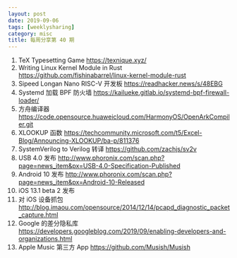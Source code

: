 ```yaml
---
layout: post
date: 2019-09-06
tags: [weeklysharing]
category: misc
title: 每周分享第 40 期
---
```


1. TeX Typesetting Game https://texnique.xyz/
2. Writing Linux Kernel Module in Rust https://github.com/fishinabarrel/linux-kernel-module-rust
3. Sipeed Longan Nano RISC-V 开发板 https://readhacker.news/s/48EBG
4. Systemd 加载 BPF 防火墙 https://kailueke.gitlab.io/systemd-bpf-firewall-loader/
5. 方舟编译器 https://code.opensource.huaweicloud.com/HarmonyOS/OpenArkCompiler.git
6. XLOOKUP 函数 https://techcommunity.microsoft.com/t5/Excel-Blog/Announcing-XLOOKUP/ba-p/811376
7. SystemVerilog to Verilog 转译 https://github.com/zachjs/sv2v
8. USB 4.0 发布 http://www.phoronix.com/scan.php?page=news_item&px=USB-4.0-Specification-Published
9. Android 10 发布 http://www.phoronix.com/scan.php?page=news_item&px=Android-10-Released
10. iOS 13.1 beta 2 发布
11. 对 iOS 设备抓包 http://blog.imaou.com/opensource/2014/12/14/pcapd_diagnostic_packet_capture.html
12. Google 的差分隐私库 https://developers.googleblog.com/2019/09/enabling-developers-and-organizations.html
13. Apple Music 第三方 App https://github.com/Musish/Musish
